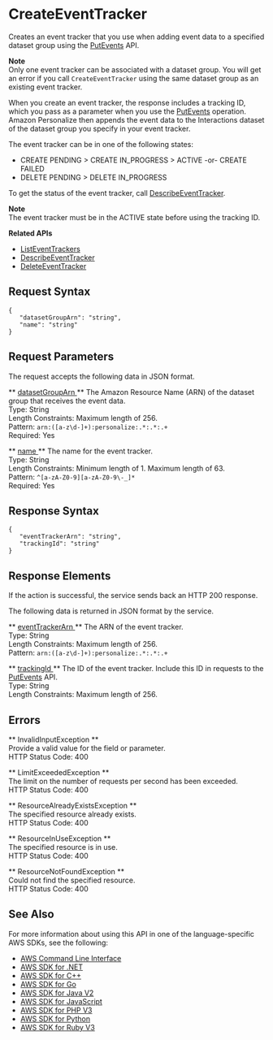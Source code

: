 # CreateEventTracker<a name="API_CreateEventTracker"></a>

Creates an event tracker that you use when adding event data to a specified dataset group using the [PutEvents](https://docs.aws.amazon.com/personalize/latest/dg/API_UBS_PutEvents.html) API\.

**Note**  
Only one event tracker can be associated with a dataset group\. You will get an error if you call `CreateEventTracker` using the same dataset group as an existing event tracker\.

When you create an event tracker, the response includes a tracking ID, which you pass as a parameter when you use the [PutEvents](https://docs.aws.amazon.com/personalize/latest/dg/API_UBS_PutEvents.html) operation\. Amazon Personalize then appends the event data to the Interactions dataset of the dataset group you specify in your event tracker\. 

The event tracker can be in one of the following states:
+ CREATE PENDING > CREATE IN\_PROGRESS > ACTIVE \-or\- CREATE FAILED
+ DELETE PENDING > DELETE IN\_PROGRESS

To get the status of the event tracker, call [DescribeEventTracker](API_DescribeEventTracker.md)\.

**Note**  
The event tracker must be in the ACTIVE state before using the tracking ID\.

**Related APIs**
+  [ListEventTrackers](API_ListEventTrackers.md) 
+  [DescribeEventTracker](API_DescribeEventTracker.md) 
+  [DeleteEventTracker](API_DeleteEventTracker.md) 

## Request Syntax<a name="API_CreateEventTracker_RequestSyntax"></a>

```
{
   "datasetGroupArn": "string",
   "name": "string"
}
```

## Request Parameters<a name="API_CreateEventTracker_RequestParameters"></a>

The request accepts the following data in JSON format\.

 ** [ datasetGroupArn ](#API_CreateEventTracker_RequestSyntax) **   <a name="personalize-CreateEventTracker-request-datasetGroupArn"></a>
The Amazon Resource Name \(ARN\) of the dataset group that receives the event data\.  
Type: String  
Length Constraints: Maximum length of 256\.  
Pattern: `arn:([a-z\d-]+):personalize:.*:.*:.+`   
Required: Yes

 ** [ name ](#API_CreateEventTracker_RequestSyntax) **   <a name="personalize-CreateEventTracker-request-name"></a>
The name for the event tracker\.  
Type: String  
Length Constraints: Minimum length of 1\. Maximum length of 63\.  
Pattern: `^[a-zA-Z0-9][a-zA-Z0-9\-_]*`   
Required: Yes

## Response Syntax<a name="API_CreateEventTracker_ResponseSyntax"></a>

```
{
   "eventTrackerArn": "string",
   "trackingId": "string"
}
```

## Response Elements<a name="API_CreateEventTracker_ResponseElements"></a>

If the action is successful, the service sends back an HTTP 200 response\.

The following data is returned in JSON format by the service\.

 ** [ eventTrackerArn ](#API_CreateEventTracker_ResponseSyntax) **   <a name="personalize-CreateEventTracker-response-eventTrackerArn"></a>
The ARN of the event tracker\.  
Type: String  
Length Constraints: Maximum length of 256\.  
Pattern: `arn:([a-z\d-]+):personalize:.*:.*:.+` 

 ** [ trackingId ](#API_CreateEventTracker_ResponseSyntax) **   <a name="personalize-CreateEventTracker-response-trackingId"></a>
The ID of the event tracker\. Include this ID in requests to the [PutEvents](https://docs.aws.amazon.com/personalize/latest/dg/API_UBS_PutEvents.html) API\.  
Type: String  
Length Constraints: Maximum length of 256\.

## Errors<a name="API_CreateEventTracker_Errors"></a>

 ** InvalidInputException **   
Provide a valid value for the field or parameter\.  
HTTP Status Code: 400

 ** LimitExceededException **   
The limit on the number of requests per second has been exceeded\.  
HTTP Status Code: 400

 ** ResourceAlreadyExistsException **   
The specified resource already exists\.  
HTTP Status Code: 400

 ** ResourceInUseException **   
The specified resource is in use\.  
HTTP Status Code: 400

 ** ResourceNotFoundException **   
Could not find the specified resource\.  
HTTP Status Code: 400

## See Also<a name="API_CreateEventTracker_SeeAlso"></a>

For more information about using this API in one of the language\-specific AWS SDKs, see the following:
+  [ AWS Command Line Interface](https://docs.aws.amazon.com/goto/aws-cli/personalize-2018-05-22/CreateEventTracker) 
+  [ AWS SDK for \.NET](https://docs.aws.amazon.com/goto/DotNetSDKV3/personalize-2018-05-22/CreateEventTracker) 
+  [ AWS SDK for C\+\+](https://docs.aws.amazon.com/goto/SdkForCpp/personalize-2018-05-22/CreateEventTracker) 
+  [ AWS SDK for Go](https://docs.aws.amazon.com/goto/SdkForGoV1/personalize-2018-05-22/CreateEventTracker) 
+  [ AWS SDK for Java V2](https://docs.aws.amazon.com/goto/SdkForJavaV2/personalize-2018-05-22/CreateEventTracker) 
+  [ AWS SDK for JavaScript](https://docs.aws.amazon.com/goto/AWSJavaScriptSDK/personalize-2018-05-22/CreateEventTracker) 
+  [ AWS SDK for PHP V3](https://docs.aws.amazon.com/goto/SdkForPHPV3/personalize-2018-05-22/CreateEventTracker) 
+  [ AWS SDK for Python](https://docs.aws.amazon.com/goto/boto3/personalize-2018-05-22/CreateEventTracker) 
+  [ AWS SDK for Ruby V3](https://docs.aws.amazon.com/goto/SdkForRubyV3/personalize-2018-05-22/CreateEventTracker) 